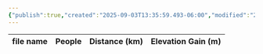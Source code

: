 ```yaml
---
{"publish":true,"created":"2025-09-03T13:35:59.493-06:00","modified":"2025-09-03T14:47:13.332-06:00","published":"2025-09-03T14:47:13.332-06:00","tags":["route"],"cssclasses":"","elevation":null,"region":null,"location":null,"DWYT":"Outstanding","Kane":null,"completed":false}
---
```



| file name | People | Distance (km) | Elevation Gain (m) |
| --------- | ------ | ------------- | ------------------ |